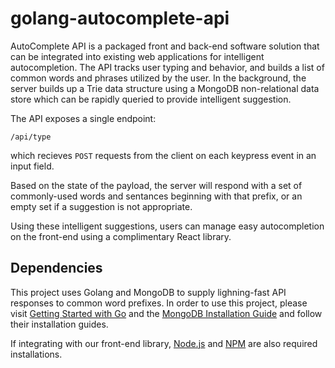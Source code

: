 # golang-autocomplete-api

AutoComplete API is a packaged front and back-end software solution that can be integrated into existing web applications for intelligent autocompletion. The API tracks user typing and behavior, and builds a list of common words and phrases utilized by the user. In the background, the server builds up a Trie data structure using a MongoDB non-relational data store which can be rapidly queried to provide intelligent suggestion.

The API exposes a single endpoint:

```
/api/type
```

which recieves `POST` requests from the client on each keypress event in an input field.

Based on the state of the payload, the server will respond with a set of commonly-used words and sentances beginning with that prefix, or an empty set if a suggestion is not appropriate.

Using these intelligent suggestions, users can manage easy autocompletion on the front-end using a complimentary React library.

## Dependencies

This project uses Golang and MongoDB to supply lighning-fast API responses to common word prefixes. In order to use this project, please visit [Getting Started with Go](https://golang.org/doc/install) and the [MongoDB Installation Guide](https://docs.mongodb.com/manual/installation/) and follow their installation guides.

If integrating with our front-end library, [Node.js](https://nodejs.org/en/) and [NPM](https://docs.npmjs.com/) are also required installations.
